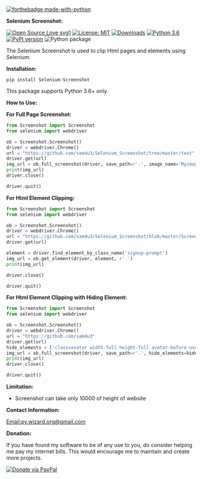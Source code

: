 [![forthebadge made-with-python](http://ForTheBadge.com/images/badges/made-with-python.svg)](https://www.python.org/)

**Selenium Screenshot:**

[![Open Source Love svg1](https://badges.frapsoft.com/os/v1/open-source.svg?v=103)](https://github.com/ellerbrock/open-source-badges/)
[![License: MIT](https://img.shields.io/badge/License-MIT-yellow.svg)](https://opensource.org/licenses/MIT)
[![Downloads](https://static.pepy.tech/personalized-badge/selenium-screenshot?period=total&units=none&left_color=yellowgreen&right_color=blue&left_text=Downloads)](https://pepy.tech/project/selenium-screenshot)
[![Python 3.6](https://img.shields.io/badge/python-3.6-blue.svg)](https://www.python.org/downloads/release/python-360/)
[![PyPI version](https://badge.fury.io/py/Selenium-Screenshot.svg)](https://badge.fury.io/py/Selenium-Screenshot)
![Python package](https://github.com/sam4u3/Selenium_Screenshot/workflows/Python%20package/badge.svg)


The Selenium Screenshot is used to clip Html pages and elements using Selenium.

**Installation:**

`pip install Selenium-Screenshot`

This package supports Python 3.6+ only.

**How to Use:**

**For Full Page Screenshot:**

```python
from Screenshot import Screenshot
from selenium import webdriver

ob = Screenshot.Screenshot()
driver = webdriver.Chrome()
url = "https://github.com/sam4u3/Selenium_Screenshot/tree/master/test"
driver.get(url)
img_url = ob.full_screenshot(driver, save_path=r'.', image_name='Myimage.png')
print(img_url)
driver.close()

driver.quit()
```

**For Html Element Clipping:**

````python
from Screenshot import Screenshot
from selenium import webdriver

ob = Screenshot.Screenshot()
driver = webdriver.Chrome()
url = "https://github.com/sam4u3/Selenium_Screenshot/blob/master/Screenshot/Screenshot_Clipping.py"
driver.get(url)

element = driver.find_element_by_class_name('signup-prompt')
img_url = ob.get_element(driver, element, r'.')
print(img_url)

driver.close()

driver.quit()

````

**For Html Element Clipping with Hiding Element:**

````python
from Screenshot import Screenshot
from selenium import webdriver

ob = Screenshot.Screenshot()
driver = webdriver.Chrome()
url = "https://github.com/sam4u3"
driver.get(url)
hide_elements = ['class=avatar width-full height-full avatar-before-user-status']  # Use full class name
img_url = ob.full_screenshot(driver, save_path=r'.', hide_elements=hide_elements, image_name='Myimage.png')
print(img_url)
driver.close()

driver.quit()


````
**Limitation:**

- Screenshot can take only 10000 of height of website


**Contact Information:**

[Email:py.wizard.org@gmail.com](mailto::py.wizard.org@gmail.com)

**Donation:**

If you have found my software to be of any use to you, do consider helping me pay my internet bills. This would encourage me to maintain and create more projects.

<a href="https://www.paypal.me/sam4u3" target="_blank"><img src="https://raw.githubusercontent.com/aha999/DonateButtons/master/Paypal.png" alt="Donate via PayPal" title="Donate via PayPal" /></a>
